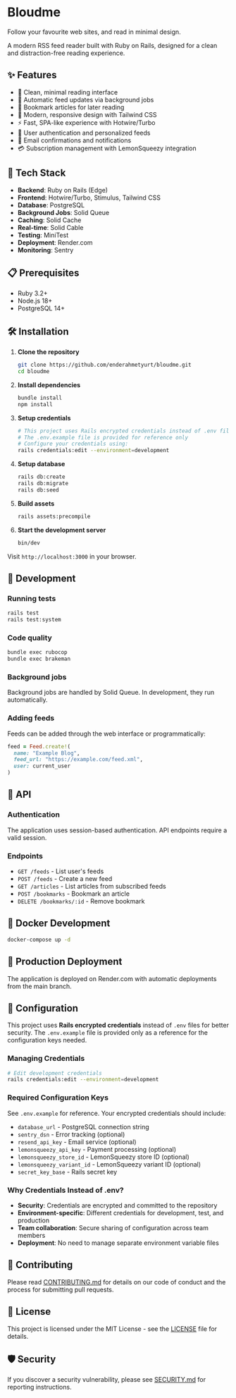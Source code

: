 # Bloudme

Follow your favourite web sites, and read in minimal design.

A modern RSS feed reader built with Ruby on Rails, designed for a clean and distraction-free reading experience.

## ✨ Features

- 📖 Clean, minimal reading interface
- 🔄 Automatic feed updates via background jobs
- 🔖 Bookmark articles for later reading
- 🎨 Modern, responsive design with Tailwind CSS
- ⚡ Fast, SPA-like experience with Hotwire/Turbo
- 👤 User authentication and personalized feeds
- 📧 Email confirmations and notifications
- 💳 Subscription management with LemonSqueezy integration

## 🚀 Tech Stack

- **Backend**: Ruby on Rails (Edge)
- **Frontend**: Hotwire/Turbo, Stimulus, Tailwind CSS
- **Database**: PostgreSQL
- **Background Jobs**: Solid Queue
- **Caching**: Solid Cache
- **Real-time**: Solid Cable
- **Testing**: MiniTest
- **Deployment**: Render.com
- **Monitoring**: Sentry

## 📋 Prerequisites

- Ruby 3.2+
- Node.js 18+
- PostgreSQL 14+

## 🛠️ Installation

1. **Clone the repository**
   ```bash
   git clone https://github.com/enderahmetyurt/bloudme.git
   cd bloudme
   ```

2. **Install dependencies**
   ```bash
   bundle install
   npm install
   ```

3. **Setup credentials**
   ```bash
   # This project uses Rails encrypted credentials instead of .env files
   # The .env.example file is provided for reference only
   # Configure your credentials using:
   rails credentials:edit --environment=development
   ```

4. **Setup database**
   ```bash
   rails db:create
   rails db:migrate
   rails db:seed
   ```

5. **Build assets**
   ```bash
   rails assets:precompile
   ```

6. **Start the development server**
   ```bash
   bin/dev
   ```

Visit `http://localhost:3000` in your browser.

## 🔧 Development

### Running tests
```bash
rails test
rails test:system
```

### Code quality
```bash
bundle exec rubocop
bundle exec brakeman
```

### Background jobs
Background jobs are handled by Solid Queue. In development, they run automatically.

### Adding feeds
Feeds can be added through the web interface or programmatically:

```ruby
feed = Feed.create!(
  name: "Example Blog",
  feed_url: "https://example.com/feed.xml",
  user: current_user
)
```

## 📡 API

### Authentication
The application uses session-based authentication. API endpoints require a valid session.

### Endpoints

- `GET /feeds` - List user's feeds
- `POST /feeds` - Create a new feed
- `GET /articles` - List articles from subscribed feeds
- `POST /bookmarks` - Bookmark an article
- `DELETE /bookmarks/:id` - Remove bookmark

## 🐳 Docker Development

```bash
docker-compose up -d
```

## 🚀 Production Deployment

The application is deployed on Render.com with automatic deployments from the main branch.

## 🔐 Configuration

This project uses **Rails encrypted credentials** instead of `.env` files for better security. The `.env.example` file is provided only as a reference for the configuration keys needed.

### Managing Credentials

```bash
# Edit development credentials
rails credentials:edit --environment=development
```

### Required Configuration Keys

See `.env.example` for reference. Your encrypted credentials should include:

- `database_url` - PostgreSQL connection string
- `sentry_dsn` - Error tracking (optional)
- `resend_api_key` - Email service (optional)
- `lemonsqueezy_api_key` - Payment processing (optional)
- `lemonsqueezy_store_id` - LemonSqueezy store ID (optional)
- `lemonsqueezy_variant_id` - LemonSqueezy variant ID (optional)
- `secret_key_base` - Rails secret key

### Why Credentials Instead of .env?

- **Security**: Credentials are encrypted and committed to the repository
- **Environment-specific**: Different credentials for development, test, and production
- **Team collaboration**: Secure sharing of configuration across team members
- **Deployment**: No need to manage separate environment variable files

## 🤝 Contributing

Please read [CONTRIBUTING.md](CONTRIBUTING.md) for details on our code of conduct and the process for submitting pull requests.

## 📝 License

This project is licensed under the MIT License - see the [LICENSE](LICENSE) file for details.

## 🛡️ Security

If you discover a security vulnerability, please see [SECURITY.md](SECURITY.md) for reporting instructions.

